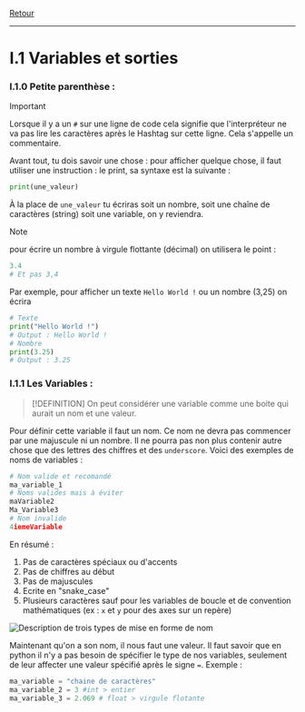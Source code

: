 [Retour](Summary)
___
# I.1 Variables et sorties

### I.1.0 Petite parenthèse :

> [!IMPORTANT]
> Lorsque il y a un `#` sur une ligne de code cela signifie que l'interpréteur ne va pas lire les caractères après le Hashtag sur cette ligne.
> Cela s'appelle un commentaire.

Avant tout, tu dois savoir une chose : pour afficher quelque chose, il faut utiliser une instruction : le print, sa syntaxe est la suivante : 
```py
print(une_valeur)
```
À la place de `une_valeur` tu écriras soit un nombre, soit une chaîne de caractères (string) soit une variable, on y reviendra.
> [!NOTE]
> pour écrire un nombre à virgule flottante (décimal) on utilisera le point : 
> ```py
> 3.4
> # Et pas 3,4
> ```

Par exemple, pour afficher un texte `Hello World !` ou un nombre (3,25) on écrira
```py
# Texte
print("Hello World !")
# Output : Hello World !
# Nombre
print(3.25)
# Output : 3.25
```

### I.1.1 Les Variables :

> [!DEFINITION]
> On peut considérer une variable comme une boite qui aurait un nom et une valeur.

Pour définir cette variable il faut un nom. Ce nom ne devra pas commencer par une majuscule ni un nombre. Il ne pourra pas non plus contenir autre chose que des lettres des chiffres et des `underscore`. Voici des exemples de noms de variables :
```py
# Nom valide et recomandé
ma_variable_1
# Noms valides mais à éviter
maVariable2
Ma_Variable3
# Nom invalide
4iemeVariable
```
En résumé : 
1. Pas de caractères spéciaux ou d'accents
2. Pas de chiffres au début
3. Pas de majuscules
4. Ecrite en "snake_case"
5. Plusieurs caractères sauf pour les variables de boucle et de convention mathématiques (ex : `x` et `y` pour des axes sur un repère)

![Description de trois types de mise en forme de nom](https://juniortoexpert.com/wp-content/uploads/naming-convention-snake-case-kebab-case-camel-case.png)


Maintenant qu'on a son nom, il nous faut une valeur.
Il faut savoir que en python il n'y a pas besoin de spécifier le type de nos variables, seulement de leur affecter une valeur spécifié après le signe `=`. Exemple :
```py
ma_variable = "chaine de caractères"
ma_variable_2 = 3 #int > entier
ma_variable_3 = 2.069 # float > virgule flotante
```